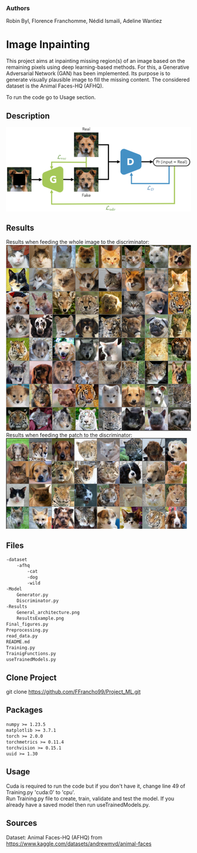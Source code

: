 ### Authors
Robin Byl,
Florence Franchomme,
Nédid Ismaili,
Adeline Wantiez

# Image Inpainting
This project aims at inpainting missing region(s) of an image based on the remaining pixels using deep learning-based methods. 
For this, a Generative Adversarial Network (GAN) has been implemented. Its purpose is to generate visually plausible image to fill the missing content. 
The considered dataset is the Animal Faces-HQ (AFHQ).  

To run the code go to Usage section.

## Description
![alt-text](Results/General_architecture.png "Architecture")  
## Results
Results when feeding the whole image to the discriminator:  
![alt-text](Results/Results_All.png "Results")  
Results when feeding the patch to the discriminator:    
![alt-text](Results/Results_patch.png "Results")  
## Files
    -dataset
        -afhq
            -cat
            -dog
            -wild
    -Model
        Generator.py
        Discriminator.py
    -Results
        General_architecture.png
        ResultsExample.png
    Final_figures.py
    Preprocessing.py
    read_data.py
    README.md
    Training.py
    TrainigFunctions.py
    useTrainedModels.py

## Clone Project

git clone https://github.com/FFrancho99/Project_ML.git

## Packages

    numpy >= 1.23.5
    matplotlib >= 3.7.1
    torch >= 2.0.0
    torchmetrics >= 0.11.4
    torchvision >= 0.15.1
    uuid >= 1.30

## Usage
Cuda is required to run the code but if you don't have it, change line 49 of Training.py 'cuda:0' to 'cpu'.  
Run Training.py file to create, train, validate and test the model. If you already have a saved model then run useTrainedModels.py.



## Sources
Dataset: Animal Faces-HQ (AFHQ) from https://www.kaggle.com/datasets/andrewmvd/animal-faces
    
